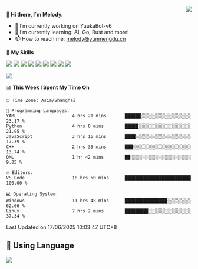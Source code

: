 <a href="#">
  <img align="right" src="https://github-readme-stats.vercel.app/api?username=melodyyuuka&count_private=true&show_icons=true" />
</a>

**👋 Hi there, I`m Melody.**

- 🔭 I’m currently working on YuukaBot-v6
- 🌱 I’m currently learning: AI, Go, Rust and more!
- 📫 How to reach me: melody@yunmengdu.cn

🌟 **My Skills** 

![](https://img.shields.io/badge/-Python-3e74a2?style=flat-square&logo=Python&logoColor=fff)
![](https://img.shields.io/badge/-Java-007396?style=flat-square&logo=OpenJDK&logoColor=fff)
![](https://img.shields.io/badge/-Node.js-339933?style=flat-square&logo=Node.js&logoColor=fff)
![](https://img.shields.io/badge/-Git-f05032?style=flat-square&logo=git&logoColor=fff)
![](https://img.shields.io/badge/-PostgreSQL-4169e1?style=flat-square&logo=PostgreSQL&logoColor=fff)
![](https://img.shields.io/badge/-Rust-000000?style=flat-square&logo=rust&logoColor=fff)
![](https://img.shields.io/badge/-VSCode-007acc?style=flat-square&logo=Visual-Studio-Code&logoColor=fff)
![](https://img.shields.io/badge/-FastAPI-009688?style=flat-square&logo=FastAPI&logoColor=fff)
![](https://img.shields.io/badge/-Linux-000000?style=flat-square&logo=Linux&logoColor=fff)


![](https://wakatime.com/badge/user/fa6dc0e2-47c5-4d2d-ae45-69fec6f2122c.svg)

<!--START_SECTION:waka-->
📊 **This Week I Spent My Time On** 

```text
🕑︎ Time Zone: Asia/Shanghai

💬 Programming Languages: 
YAML                     4 hrs 21 mins       ██████░░░░░░░░░░░░░░░░░░░   23.17 % 
Python                   4 hrs 8 mins        █████░░░░░░░░░░░░░░░░░░░░   21.95 % 
JavaScript               3 hrs 16 mins       ████░░░░░░░░░░░░░░░░░░░░░   17.39 % 
C++                      2 hrs 35 mins       ███░░░░░░░░░░░░░░░░░░░░░░   13.74 % 
QML                      1 hr 42 mins        ██░░░░░░░░░░░░░░░░░░░░░░░    9.05 % 

🔥 Editors: 
VS Code                  18 hrs 50 mins      █████████████████████████   100.00 % 

💻 Operating System: 
Windows                  11 hrs 48 mins      ████████████████░░░░░░░░░   62.66 % 
Linux                    7 hrs 2 mins        █████████░░░░░░░░░░░░░░░░   37.34 % 
```


 Last Updated on 17/06/2025 10:03:47 UTC+8
<!--END_SECTION:waka-->

## 🥰 **Using Language**

![](https://github-readme-stats.vercel.app/api/wakatime?username=MelodyYuyuko&layout=compact&hide_border=true)
